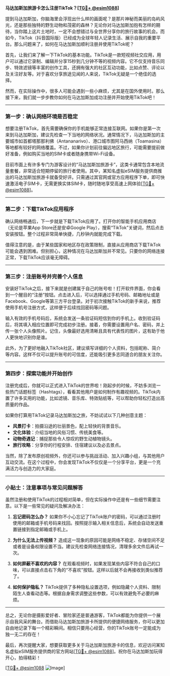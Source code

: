 **马达加斯加旅游卡怎么注册TikTok？[[TG💪+ @esim1088](https://t.me/s/esim1088)]**

提到马达加斯加，你脑海里会浮现出什么样的画面呢？是那片神秘而美丽的岛屿风光，还是那些独特的野生动物和茂密的森林？无论你对马达加斯加抱有怎样的期待，当你踏上这片土地时，一定不会想错过与全世界分享你的旅行故事的机会。而如今，TikTok（抖音国际版）已经成为全球年轻人记录生活、展示自我的重要平台。那么问题来了，如何在马达加斯加顺利注册并使用TikTok呢？

首先，让我们来了解一下TikTok的基本功能。TikTok是一款短视频社交应用，用户可以通过它录制、编辑并分享15秒到几分钟不等的视频内容。它不仅支持音乐同步、特效滤镜等丰富的创作工具，还拥有强大的社区互动功能，比如点赞、评论以及关注好友等。对于喜欢分享旅途见闻的人来说，TikTok无疑是一个绝佳的选择。

然而，在实际操作中，很多人可能会遇到一些小麻烦，尤其是在国外使用时。那么接下来，我们就一步步教你如何在马达加斯加成功注册并开始使用TikTok吧！

---

### 第一步：确认网络环境是否稳定

想要注册TikTok，首先需要确保你的手机能够正常连接互联网。如果你是第一次来到马达加斯加，建议先检查一下当地的网络状况。通常情况下，马达加斯加的主要城市如首都塔那那利佛（Antananarivo）、港口城市图阿马西纳（Toamasina）等地都有较好的网络覆盖。不过，如果你计划前往偏远地区旅行，可能需要提前做好准备，例如购买当地的SIM卡或者随身携带Wi-Fi设备。

目前市面上有许多专门为游客设计的“马达加斯加旅游卡”，这类卡通常包含本地流量套餐，非常适合短期停留的旅行者使用。其中，某知名虚拟eSIM服务提供商推出的马达加斯加旅游卡就备受好评。只需通过其官网或官方应用程序下单，即可快速激活电子SIM卡，无需更换实体SIM卡，随时随地享受高速上网体验[[TG💪+ @esim1088](https://t.me/s/esim1088)]。

---

### 第二步：下载TikTok应用程序

确认网络畅通后，下一步就是下载TikTok应用了。打开你的智能手机应用商店（无论是苹果App Store还是安卓Google Play），搜索“TikTok”关键词，然后点击安装按钮。整个过程非常简单快捷，几秒钟内就能完成下载。

值得注意的是，由于某些国家和地区存在政策限制，直接从应用商店下载TikTok可能会遇到困难。但别担心，这种情况在马达加斯加并不常见。只要你的网络连接正常，下载TikTok应该毫无障碍。

---

### 第三步：注册账号并完善个人信息

安装好TikTok之后，接下来就是创建属于自己的账号啦！打开软件界面，你会看到一个醒目的“注册”按钮。点击进入后，可以选择通过手机号码、邮箱地址或是Facebook、Google等第三方平台登录。对于初次接触TikTok的新手来说，推荐使用手机号注册方式，这样便于后续找回密码等问题。

输入有效的手机号码后，系统会发送一条验证码短信到你的手机上。收到验证码后，将其填入相应位置即可完成初步注册。接着，你需要设置用户名、密码，并上传一张个人头像照片。记住，头像最好选用清晰且具有代表性的图片，这有助于他人更快地识别你是谁。

此外，为了更好地融入TikTok社区，建议填写详细的个人资料，包括昵称、简介等内容。这样不仅可以提升账号的可信度，还能吸引更多志同道合的朋友关注你。

---

### 第四步：探索功能并开始创作

注册完成后，你就可以正式进入TikTok的世界啦！刚起步的时候，不妨多浏览一些热门话题标签（Hashtags），看看其他用户是如何制作有趣视频的。TikTok内置了许多实用的功能，比如滤镜、音乐库、特效贴纸等，可以帮助你轻松打造出高质量的作品。

如果你打算用TikTok记录马达加斯加之旅，不妨试试以下几种创意主题：
- **风景打卡**：拍摄沿途的壮丽景色，配上轻快的背景音乐。
- **文化体验**：介绍当地的风俗习惯、传统美食等。
- **动物奇遇记**：捕捉那些令人惊叹的野生动植物镜头。
- **旅行攻略**：分享你的行程安排、住宿建议以及必去景点。

当然，除了发布原创视频外，你还可以参与挑战活动、加入兴趣小组，与其他用户互动交流。在这个过程中，你会发现TikTok不仅仅是一个分享平台，更是一个充满活力与创造力的大家庭。

---

### 小贴士：注意事项与常见问题解答

虽然注册和使用TikTok的过程相对简单，但在实际操作中还是有一些细节需要注意。以下是一些常见的疑问及解决办法：

1. **忘记密码怎么办？**
   如果你不小心忘记了TikTok账户的密码，可以通过注册时使用的邮箱或手机号码来找回。按照提示输入相关信息后，系统会自动发送重置链接到指定邮箱或手机上。

2. **为什么无法上传视频？**
   造成这一现象的原因可能是网络不稳定、存储空间不足或者是设备权限设置不当。建议先检查网络连接情况，清理多余文件后再试一次。

3. **如何屏蔽不喜欢的内容？**
   在观看视频时，如果发现某些内容不符合自己的口味，可以直接点击右下角的“不喜欢”按钮。这样以后就不会再接收到类似推荐了。

4. **如何保护隐私？**
   TikTok提供了多种隐私设置选项，例如隐藏个人资料、限制陌生人查看动态等。根据自身需求调整这些参数，可以有效避免不必要的麻烦。

---

总之，无论你是摄影爱好者、冒险家还是普通游客，TikTok都能为你提供一个展示自我风采的舞台。而借助马达加斯加旅游卡所提供的便捷网络服务，你可以更加自由地记录下每一个精彩瞬间。相信只要用心经营，你的TikTok账号一定能成为独一无二的存在！

最后，再次提醒大家，想要获取更多关于马达加斯加旅游卡的信息，欢迎访问某知名虚拟eSIM服务提供商的官方网站[[TG💪+ @esim1088](https://t.me/s/esim1088)]。祝你在马达加斯加玩得开心，拍得精彩！

[[TG💪+ @esim1088](https://t.me/s/esim1088) ![Image](https://i.postimg.cc/4NQfJmqS/Snipaste-2025-05-13-00-14-12.png)]